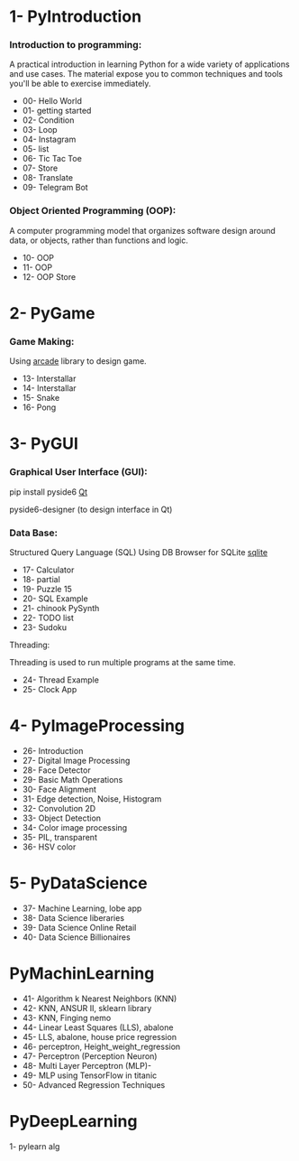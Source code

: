 # 1- PyIntroduction
### Introduction to programming: 
A practical introduction in learning Python for a wide variety of applications and use cases. The material expose you to common techniques and tools you'll be able to exercise immediately.
- 00- Hello World
- 01- getting started
- 02- Condition
- 03- Loop
- 04- Instagram
- 05- list
- 06- Tic Tac Toe
- 07- Store
- 08- Translate
- 09- Telegram Bot

### Object Oriented Programming (OOP): 
A computer programming model that organizes software design around data, or objects, rather than functions and logic. 
- 10- OOP
- 11- OOP
- 12- OOP Store

# 2- PyGame
### Game Making:
Using [arcade](https://api.arcade.academy/en/latest/get_started.html) library to design game.
- 13- Interstallar
- 14- Interstallar
- 15- Snake
- 16- Pong

# 3- PyGUI
### Graphical User Interface (GUI):
pip install pyside6 
[Qt](https://doc.qt.io/qtforpython-6/tutorials/basictutorial/uifiles.html)

pyside6-designer (to design interface in Qt)

### Data Base: 
Structured Query Language (SQL)
Using DB Browser for SQLite [sqlite](https://sqlitebrowser.org/dl/)

- 17- Calculator
- 18- partial
- 19- Puzzle 15
- 20- SQL Example
- 21- chinook PySynth
- 22- TODO list
- 23- Sudoku

Threading:

Threading is used to run multiple programs at the same time.
- 24- Thread Example
- 25- Clock App

# 4- PyImageProcessing
- 26- Introduction
- 27- Digital Image Processing
- 28- Face Detector
- 29- Basic Math Operations
- 30- Face Alignment
- 31- Edge detection, Noise, Histogram
- 32- Convolution 2D
- 33- Object Detection
- 34- Color image processing
- 35-  PIL, transparent
- 36- HSV color 

# 5- PyDataScience
- 37- Machine Learning, lobe app
- 38- Data Science liberaries
- 39- Data Science Online Retail
- 40- Data Science Billionaires

# PyMachinLearning
- 41- Algorithm k Nearest Neighbors (KNN)
- 42- KNN, ANSUR II, sklearn library
- 43- KNN, Finging nemo
- 44- Linear Least Squares (LLS), abalone
- 45- LLS, abalone, house price regression
- 46- perceptron, Height_weight_regression
- 47- Perceptron (Perception Neuron)
- 48- Multi Layer Perceptron (MLP)-
- 49- MLP using TensorFlow in titanic
- 50- Advanced Regression Techniques

# PyDeepLearning
1- pylearn alg